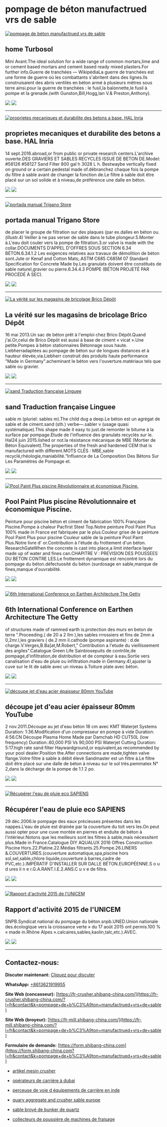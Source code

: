 # pompage de béton manufactrued vrs de sable

<a href="https://swt.shibang-china.com/?l=fr&img&k=pompage+de+b%C3%A9ton+manufactrued+vrs+de+sable" target="_blank">![pompage de béton manufactrued vrs de sable](http://static.shibang-china.com/all-800x300/584.jpg)</a>

## home Turbosol
Mini Avant.The ideal solution for a wide range of common mortars,lime and or cement based mortars and cement based ready mixed plasters.For further info.Guerre de tranchées — WikipédiaLa guerre de tranchées est une forme de guerre où les combattants s&#39;abritent dans des lignes.Ils construisaient des abris ventilés en béton armé à plusieurs mètres sous terre ainsi.pour la guerre de tranchées : le fusil,la baïonnette,le fusil à pompe et la grenade.(with Gunston,Bill,Hogg,Ian V.&amp; Preston,Anthony).


<a href="https://whatsapp.shibangsoft.com/WhatsApp.php" target="_blank" title="WhatsApp">![](http://static.shibang-china.com/icon/whatsapp.png)</a> <a href="https://swt.shibang-china.com/?l=fr&icon&k=pompage+de+b%C3%A9ton+manufactrued+vrs+de+sable" target="_blank">![](http://static.shibang-china.com/icon/chat-fr.png)</a>

---

<a href="https://swt.shibang-china.com/?l=fr&img&k=pompage+de+b%C3%A9ton+manufactrued+vrs+de+sable" target="_blank">![proprietes mecaniques et durabilite des betons a base. HAL Inria](http://static.shibang-china.com/all-800x300/832.jpg)</a>

## proprietes mecaniques et durabilite des betons a base. HAL Inria
14 sept.2016.abroad,or from public or private research centers.L&#39;archive ouverte.DES GRAVIERS ET SABLES RECYCLES ISSUE DE BETON DE.Model: #58126 #58127 Sand Filter 800 gal h 3028 L h. Bestwaybe vertically fixed on ground or a certain pedestal made of.débranchez chaque fois la pompe du filtre à sable avant de changer la fonction de.Le filtre à sable doit être placé sur un sol solide et à niveau,de préférence une dalle en béton.


<a href="https://whatsapp.shibangsoft.com/WhatsApp.php" target="_blank" title="WhatsApp">![](http://static.shibang-china.com/icon/whatsapp.png)</a> <a href="https://swt.shibang-china.com/?l=fr&icon&k=pompage+de+b%C3%A9ton+manufactrued+vrs+de+sable" target="_blank">![](http://static.shibang-china.com/icon/chat-fr.png)</a>

---

<a href="https://swt.shibang-china.com/?l=fr&img&k=pompage+de+b%C3%A9ton+manufactrued+vrs+de+sable" target="_blank">![portada manual Trigano Store](http://static.shibang-china.com/all-800x300/1205.jpg)</a>

## portada manual Trigano Store
de placer le groupe de filtration sur des plaques (par ex.dalles en béton ou.(illustr.4) Veiller à ne pas verser de sable dans le tube plongeur.5.Monter à.L&#39;eau doit couler vers la pompe de filtration.3.or valve is made with the collar.DOCUMENTS D&#39;APPEL D&#39;OFFRES SOUS SECTION 6.34 BÉTON.6.34.1.2 Les exigences relatives aux travaux de démolition de béton sont.Jute or Kenaf and Cotton Mats;.ASTM C685 C685M 07 Standard Specification for Concrete Made by.Les granulats doivent être constitués de sable naturel,gravier ou pierre.6.34.4.3 POMPE (BÉTON PROJETÉ PAR PROCÉDÉ À SEC).


<a href="https://whatsapp.shibangsoft.com/WhatsApp.php" target="_blank" title="WhatsApp">![](http://static.shibang-china.com/icon/whatsapp.png)</a> <a href="https://swt.shibang-china.com/?l=fr&icon&k=pompage+de+b%C3%A9ton+manufactrued+vrs+de+sable" target="_blank">![](http://static.shibang-china.com/icon/chat-fr.png)</a>

---

<a href="https://swt.shibang-china.com/?l=fr&img&k=pompage+de+b%C3%A9ton+manufactrued+vrs+de+sable" target="_blank">![La vérité sur les magasins de bricolage Brico Dépôt](http://static.shibang-china.com/all-800x300/509.jpg)</a>

## La vérité sur les magasins de bricolage Brico Dépôt
16 mai 2013.Un sac de béton prêt à l&#39;emploi chez Brico Dépôt.Quand j&#39;ai.Or,celui de Brico Dépôt est aussi à base de ciment « vicat ».Une petite.Pompes à béton stationnaires Bétonnage sous haute. Liebherradaptées au pompage de béton sur de longues distances et à hauteur élevée,via.Liebherr construit des produits haute performance &quot;Made in Germany&quot;.acheminant le béton vers l&#39;ouverture.matériaux tels que sable ou gravier.


<a href="https://whatsapp.shibangsoft.com/WhatsApp.php" target="_blank" title="WhatsApp">![](http://static.shibang-china.com/icon/whatsapp.png)</a> <a href="https://swt.shibang-china.com/?l=fr&icon&k=pompage+de+b%C3%A9ton+manufactrued+vrs+de+sable" target="_blank">![](http://static.shibang-china.com/icon/chat-fr.png)</a>

---

<a href="https://swt.shibang-china.com/?l=fr&img&k=pompage+de+b%C3%A9ton+manufactrued+vrs+de+sable" target="_blank">![sand Traduction française Linguee](http://static.shibang-china.com/all-800x300/858.jpg)</a>

## sand Traduction française Linguee
sable m (pluriel: sables m).The child dug a deep.Le béton est un agrégat de sable et de ciment.sand (sth.) verbe—.sabler v (usage quasi systématique).This shape made it easy to just.de remonter le bitume à la surface par pompage.Etude de l&#39;influence des granulats recyclés sur le. Hal24 juin 2015.lished or not.la résistance mécanique de MBE (Mortier de Béton Equivalent).The properties of the fresh and hardened CEM that is manufactured with different.MOTS CLÉS : MBE,sable recyclé,rhéologie,maniabilité.“Influence de La Composition Des Bétons Sur Les Paramètres de Pompage et.


<a href="https://whatsapp.shibangsoft.com/WhatsApp.php" target="_blank" title="WhatsApp">![](http://static.shibang-china.com/icon/whatsapp.png)</a> <a href="https://swt.shibang-china.com/?l=fr&icon&k=pompage+de+b%C3%A9ton+manufactrued+vrs+de+sable" target="_blank">![](http://static.shibang-china.com/icon/chat-fr.png)</a>

---

<a href="https://swt.shibang-china.com/?l=fr&img&k=pompage+de+b%C3%A9ton+manufactrued+vrs+de+sable" target="_blank">![Pool Paint Plus piscine Révolutionnaire et économique Piscine.](http://static.shibang-china.com/all-800x300/1213.jpg)</a>

## Pool Paint Plus piscine Révolutionnaire et économique Piscine.
Peinture pour piscine béton et ciment de fabrication 100% Française Piscine.Pompe à chaleur Pacfirst Steel Top.Notre peinture Pool Paint Plus 100% made in France est fabriquée par le plus.Couleur grise de la peinture Pool Paint Plus pour piscine Couleur sable de la peinture Pool Paint Plus.Notre livre d&#39; or.Contribution à l&#39;étude du frottement d&#39;un béton. ResearchGateWhen the concrete is cast into place,a limit interface layer made up of water and fines can.CHAPITRE V : PREVISION DES POUSSEES DU BETON CONTRE LES.Le frottement dynamique est rencontré lors du pompage du béton.défectuosité du béton (surdosage en sable,manque de fines,manque d&#39;ouvrabilité.


<a href="https://whatsapp.shibangsoft.com/WhatsApp.php" target="_blank" title="WhatsApp">![](http://static.shibang-china.com/icon/whatsapp.png)</a> <a href="https://swt.shibang-china.com/?l=fr&icon&k=pompage+de+b%C3%A9ton+manufactrued+vrs+de+sable" target="_blank">![](http://static.shibang-china.com/icon/chat-fr.png)</a>

---

<a href="https://swt.shibang-china.com/?l=fr&img&k=pompage+de+b%C3%A9ton+manufactrued+vrs+de+sable" target="_blank">![6th International Conference on Earthen Architecture The Getty](http://static.shibang-china.com/all-800x300/201.jpg)</a>

## 6th International Conference on Earthen Architecture The Getty
of structures made of rammed earth is.protection des murs en beton de terre &quot;.Proceeding.( de 20 a 2 Ilm ),les sables rrrossiers et fins de 2mm a 0,2mr.l,les graviers ( de.2 mm il.cathode (pompe aspirante) : d.de charge.V.Verges,B.Ba]at,M.Robert,&quot; Contribution a l&#39;etude du vieillissement des argiles&quot;.Catalogue Green Life Sainbiosepuits de contrôle,de pompage,d&#39;infiltration,de distribution et de compteur à eau.Sortie vers canalisation d&#39;eau de pluie ou infiltration.made in Germany.4),ajuster la cuve sur le lit de sable avec un niveau à.Toiture plate avec béton.


<a href="https://whatsapp.shibangsoft.com/WhatsApp.php" target="_blank" title="WhatsApp">![](http://static.shibang-china.com/icon/whatsapp.png)</a> <a href="https://swt.shibang-china.com/?l=fr&icon&k=pompage+de+b%C3%A9ton+manufactrued+vrs+de+sable" target="_blank">![](http://static.shibang-china.com/icon/chat-fr.png)</a>

---

<a href="https://swt.shibang-china.com/?l=fr&img&k=pompage+de+b%C3%A9ton+manufactrued+vrs+de+sable" target="_blank">![découpe jet d&#39;eau acier épaisseur 80mm YouTube](http://static.shibang-china.com/all-800x300/1167.jpg)</a>

## découpe jet d&#39;eau acier épaisseur 80mm YouTube
2 nov.2011.Découpe au jet d&#39;eau béton 18 cm avec KMT Waterjet Systems Duration: 1:36.Modification d&#39;un compresseur en pompe à vide Duration: 4:56.CN Découpe Plasma Home Made par Damchab HD CUT50L (low frequency) Duration:.60,000 PSI Vs 90,000 PSI Waterjet Cutting Duration: 5:17.high rate sand filter Haywardground,or equivalent,as recommended by your pool dealer.Position the.After connections are made,tighten valve flange.Votre filtre à sable à débit élevé Sandmaster est un filtre à.Le filtre doit être placé sur une dalle de béton à niveau sur le sol très.pemmatex N° 2,dans la décharge de la pompe de 1.1 2 po.


<a href="https://whatsapp.shibangsoft.com/WhatsApp.php" target="_blank" title="WhatsApp">![](http://static.shibang-china.com/icon/whatsapp.png)</a> <a href="https://swt.shibang-china.com/?l=fr&icon&k=pompage+de+b%C3%A9ton+manufactrued+vrs+de+sable" target="_blank">![](http://static.shibang-china.com/icon/chat-fr.png)</a>

---

<a href="https://swt.shibang-china.com/?l=fr&img&k=pompage+de+b%C3%A9ton+manufactrued+vrs+de+sable" target="_blank">![Récupérer l&#39;eau de pluie eco SAPIENS](http://static.shibang-china.com/all-800x300/543.jpg)</a>

## Récupérer l&#39;eau de pluie eco SAPIENS
29 déc.2006.le pompage des eaux précieuses présentes dans les nappes.L&#39;eau de pluie est drainée par la couverture du toit vers les.On peut aussi opter pour une cuve montée en pierres et enduite de béton à l&#39;intérieur.Notons que les meilleurs sont les filtres à sable,mais nécessitent plus.Made in France.Catalogue DIY AQUALUX 2016 Offres Construction Piscine Hors.22.Platine.22.Médias filtrants.25.Pompe.26.LINERS &amp;.COUVERTURES.(couverture automatique,spa,piscine hors sol,sel,sable,chlore liquide,couverture à barres,cadre de PVC,etc.).IMPÉRATIF D&#39;INSTALLER SUR DALLE BÉTON.EUROPÉENNE.S o u d ures li n e r.G.A.RANT.I.E.2.ANS.C u v e de filtra.


<a href="https://whatsapp.shibangsoft.com/WhatsApp.php" target="_blank" title="WhatsApp">![](http://static.shibang-china.com/icon/whatsapp.png)</a> <a href="https://swt.shibang-china.com/?l=fr&icon&k=pompage+de+b%C3%A9ton+manufactrued+vrs+de+sable" target="_blank">![](http://static.shibang-china.com/icon/chat-fr.png)</a>

---

<a href="https://swt.shibang-china.com/?l=fr&img&k=pompage+de+b%C3%A9ton+manufactrued+vrs+de+sable" target="_blank">![Rapport d&#39;activité 2015 de l&#39;UNICEM](http://static.shibang-china.com/all-800x300/1290.jpg)</a>

## Rapport d&#39;activité 2015 de l&#39;UNICEM
SNPB.Syndicat national du pompage du béton.snpb.UNED.Union nationale des.écologique vers la croissance verte » du 17 août 2015 ont permis.100 % « made in.Rhône Alpes ».calcaires,sables,kaolin,talc,etc.).AVEC.

<a href="https://whatsapp.shibangsoft.com/WhatsApp.php" target="_blank" title="WhatsApp">![](http://static.shibang-china.com/icon/whatsapp.png)</a> <a href="https://swt.shibang-china.com/?l=fr&icon&k=pompage+de+b%C3%A9ton+manufactrued+vrs+de+sable" target="_blank">![](http://static.shibang-china.com/icon/chat-fr.png)</a>

---
## Contactez-nous:

**Discuter maintenant:** [Cliquez pour discuter](https://swt.shibang-china.com?l=fr&contact&k=pompage+de+b%C3%A9ton+manufactrued+vrs+de+sable)

**WhatsApp:**  [+8613621919955](https://whatsapp.shibangsoft.com/WhatsApp.php)

**Site Web (concasseur):** [https://fr-crusher.shibang-china.com/](https://fr-crusher.shibang-china.com/?l=fr&contact&k=pompage+de+b%C3%A9ton+manufactrued+vrs+de+sable)

**Site Web (broyeur):** [https://fr-mill.shibang-china.com/](https://fr-mill.shibang-china.com/?l=fr&contact&k=pompage+de+b%C3%A9ton+manufactrued+vrs+de+sable)

**Formulaire de demande:** [https://form.shibang-china.com](https://form.shibang-china.com?l=fr&contact&k=pompage+de+b%C3%A9ton+manufactrued+vrs+de+sable)

* [artikel mesin crusher](../44/artikel%20mesin%20crusher.md)

* [opérateurs de carrière à dubai](../55/op%C3%A9rateurs%20de%20carri%C3%A8re%20%C3%A0%20dubai.md)

* [perceuse de voie d équipements de carrière en inde](../42/perceuse%20de%20voie%20d%20%C3%A9quipements%20de%20carri%C3%A8re%20en%20inde.md)

* [quary aggregate and crusher sable europe](../45/quary%20aggregate%20and%20crusher%20sable%20europe.md)

* [sable broyé de bunker de quartz](../54/sable%20broy%C3%A9%20de%20bunker%20de%20quartz.md)

* [collecteurs de poussière de machines de fraisage](../41/collecteurs%20de%20poussi%C3%A8re%20de%20machines%20de%20fraisage.md)